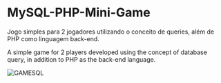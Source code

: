 # MySQL-PHP-Mini-Game

Jogo simples para 2 jogadores utilizando o conceito de queries, além de PHP como linguagem back-end.

A simple game for 2 players developed using the concept of database query, in addition to PHP as the back-end language.

![GAMESQL](https://user-images.githubusercontent.com/71944010/98624136-ea63cc80-22eb-11eb-94e2-0acf371c955a.png)
